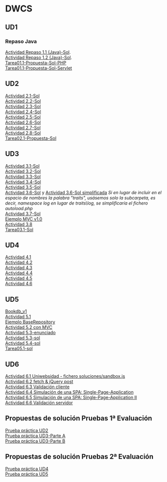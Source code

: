 # DWCS
## UD1
### Repaso Java
[Actividad Repaso 1.1 (Java)-Sol](https://github.com/dwcs-code-2223/Actividad-Repaso-1.1-Java.git). <br/>
[Actividad Repaso 1.2 (Java)-Sol](https://github.com/dwcs-code-2223/Actividad-Repaso-1.2-Java.git). <br/>
[Tarea01.1-Propuesta-Sol-PHP](https://github.com/dwcs-code-2223/Tarea01.1-PHP--Sol.git)<br/>
[Tarea01.1-Propuesta-Sol-Servlet](https://github.com/dwcs-code-2223/Tarea01-Servlet--Sol.git)

## UD2
[Actividad 2.1-Sol](https://github.com/dwcs-code-2223/Actividad-2.1-Sol)<br/>
[Actividad 2.2-Sol](https://github.com/dwcs-code-2223/Actividad-2.2-Sol)<br/>
[Actividad 2.3-Sol](https://github.com/dwcs-code-2223/Actividad-2.3-Sol.git)<br/>
[Actividad 2.4-Sol](https://github.com/dwcs-code-2223/Actividad-2.4-Sol-)<br/>
[Actividad 2.5-Sol](https://github.com/dwcs-code-2223/Actividad-2.5-Sol)<br/>
[Actividad 2.6-Sol](https://github.com/dwcs-code-2223/Actividad-2.6-Sol.git)<br/>
[Actividad 2.7-Sol](https://github.com/dwcs-code-2223/Actividad-2.7-Sol.git)<br/>
[Actividad 2.8-Sol](https://github.com/dwcs-code-2223/Actividad-2.8-Sol-.git)<br/>
[Tarea02.1-Propuesta-Sol](https://github.com/dwcs-code-2223/Tarea02.1-Sol.git)

## UD3
[Actividad 3.1-Sol](https://github.com/dwcs-code-2223/Actividad3.1.git)<br/>
[Actividad 3.2-Sol](https://github.com/dwcs-code-2223/Actividad3.2.git)<br/>
[Actividad 3.3-Sol](https://github.com/dwcs-code-2223/Actividad-3.3.git)<br/>
[Actividad 3.4-Sol](https://github.com/dwcs-code-2223/Actividad3.4.git)<br/>
[Actividad 3.5-Sol](https://github.com/dwcs-code-2223/Actividad3.5.git)<br/>
[Actividad 3.6-Sol](https://github.com/dwcs-code-2223/Actividad-3.6) y [Actividad 3.6-Sol simplificada](https://github.com/dwcs-code-2223/Actividad-3.6-simplificada.git) 
<em>Si en lugar de incluir en el espacio de nombres la palabra "traits", usásemos solo la subcarpeta, es decir, namespace log en lugar de traits\log, se simplificaría el fichero autoload.php</em> <br/>
[Actividad 3.7-Sol](https://github.com/dwcs-code-2223/Actividad3.7)<br/>
[Ejemplo MVC v1.0](https://github.com/dwcs-code-2223/UD3_EjemploMVC-v1.0)<br/>
[Actividad 3.8 ](https://github.com/dwcs-code-2223/Actividad3.8)<br/>
[Tarea03.1-Sol](https://github.com/dwcs-code-2223/Tarea03.1-Sol.git)<br/>

## UD4
[Actividad 4.1](https://github.com/dwcs-code-2223/Actividad4.1)<br/>
[Actividad 4.2](https://github.com/dwcs-code-2223/Actividad4.2.git)<br/>
[Actividad 4.3](https://github.com/dwcs-code-2223/Actividad4.3.git)<br/>
[Actividad 4.4](https://github.com/dwcs-code-2223/Actividad4.4.git)<br/>
[Actividad 4.5](https://github.com/dwcs-code-2223/Actividad4.5.git)<br/>
[Actividad 4.6](https://github.com/dwcs-code-2223/Actividad4.6-Sol.git)<br/>

## UD5
[Bookdb_v1](https://github.com/dwcs-code-2223/bookdb_v1.git)<br/>
[Actividad 5.1](https://github.com/dwcs-code-2223/Actividad5.1.git)<br/>
[Ejemplo BaseRepository](https://github.com/dwcs-code-2223/EjemploBaseRepository.git)<br/>
[Actividad 5.2 con MVC](https://github.com/dwcs-code-2223/Actividad-5.2-MVC.git)<br/>
[Actividad 5.3-enunciado](https://github.com/dwcs-code-2223/Actividad-5.3-MVC-Mysqli-enunciado.git)<br/>
[Actividad 5.3-sol](https://github.com/dwcs-code-2223/Actividad-5.3-MVC-Mysqli-sol.git)<br/>
[Actividad 5.4-sol](https://github.com/dwcs-code-2223/Actividad5.4.git)<br/>
[Tarea05.1-sol](https://github.com/dwcs-code-2223/Tarea05.1-sol)<br/>

## UD6
[Actividad 6.1 Uniwebsidad - fichero soluciones/sandbox.js ](https://github.com/leandono/librojquery/tree/master/ejercicios)<br/>
[Actividad 6.2 fetch & jQuery post](https://github.com/dwcs-code-2223/Actividad6.2.git)<br/>
[Actividad 6.3 Validación cliente](https://github.com/dwcs-code-2223/Actividad6.3-Sol.git) <br/>
[Actividad 6.4 Simulación de una SPA: Single-Page-Application](https://github.com/dwcs-code-2223/Actividad6.4-sol.git)<br/>
[Actividad 6.5 Simulación de una SPA: Single-Page-Application II](https://github.com/dwcs-code-2223/Actividad6.5-sol)<br/>
[Actividad 6.6 Validación servidor](https://github.com/dwcs-code-2223/Actividad-6.6-Sol.git) <br/>



## Propuestas de solución Pruebas 1ª Evaluación
[Prueba práctica UD2](https://github.com/dwcs-code-2223/Eval1_UD2_Sol.git)<br/>
[Prueba práctica UD3-Parte A](https://github.com/dwcs-code-2223/Eval1_UD3_A_Sol.git)<br/>
[Prueba práctica UD3-Parte B](https://github.com/dwcs-code-2223/Eval1_UD3_B_Sol.git)<br/>

## Propuestas de solución Pruebas 2ª Evaluación
[Prueba práctica UD4](https://github.com/dwcs-code-2223/Eval2_PruebaUD4_Sol.git)<br/>
[Prueba práctica UD5](https://github.com/dwcs-code-2223/PruebaUD5_sol_aula.git)<br/>

